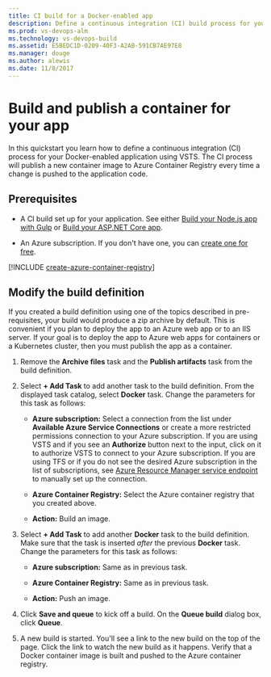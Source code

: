 ```yaml
---
title: CI build for a Docker-enabled app
description: Define a continuous integration (CI) build process for your Docker-enabled app in VSTS or Microsoft Team Foundation Server (TFS)
ms.prod: vs-devops-alm
ms.technology: vs-devops-build
ms.assetid: E5BEDC1D-0209-40F3-A2AB-591CB7AE97E8
ms.manager: douge
ms.author: alewis
ms.date: 11/8/2017
---
```


# Build and publish a container for your app

In this quickstart you learn how to define a continuous integration (CI) process for your Docker-enabled application using VSTS. The CI process will publish a new container image to Azure Container Registry every time a change is pushed to the application code.

## Prerequisites

* A CI build set up for your application. See either [Build your Node.js app with Gulp](../nodejs/build-gulp.md) or [Build your ASP.NET Core app](../aspnet/build-aspnet-core.md).

* An Azure subscription. If you don't have one, you can [create one for free](https://azure.microsoft.com/free/?WT.mc_id=A261C142F).

[!INCLUDE [create-azure-container-registry](../_shared/create-azure-container-registry.md)]

## Modify the build definition

If you created a build definition using one of the topics described in pre-requisites, your build would produce a zip archive by default. This is convenient if you plan to deploy the app to an Azure web app or to an IIS server. If your goal is to deploy the app to Azure web apps for containers or a Kubernetes cluster, then you must publish the app as a container.

<!--
The steps for doing this depend on whether your CI process is defined through a YAML file or through the web editor in VSTS.

# [Editor](#tab/editor)
-->

1. Remove the **Archive files** task and the **Publish artifacts** task from the build definition.

1. Select **+ Add Task** to add another task to the build definition. From the displayed task catalog, select **Docker** task. Change the parameters for this task as follows:

   * **Azure subscription:** Select a connection from the list under **Available Azure Service Connections** or create a more restricted permissions connection to your Azure subscription. If you are using VSTS and if you see an **Authorize** button next to the input, click on it to authorize VSTS to connect to your Azure subscription. If you are using TFS or if you do not see
     the desired Azure subscription in the list of subscriptions, see [Azure Resource Manager service endpoint](../../concepts/library/service-endpoints.md#sep-azure-rm) to manually set up the connection.

   * **Azure Container Registry:** Select the Azure container registry that you created above.

   * **Action:** Build an image.

1. Select **+ Add Task** to add another **Docker** task to the build definition.
   Make sure that the task is inserted _after_ the previous **Docker** task. Change the parameters for this task as follows:

   * **Azure subscription:** Same as in previous task.

   * **Azure Container Registry:** Same as in previous task.

   * **Action:** Push an image.

1. Click **Save and queue** to kick off a build. On the **Queue build** dialog box, click **Queue**.

1. A new build is started. You'll see a link to the new build on the top of the page. Click the link to watch the new build as it happens. Verify that a Docker container image is built and pushed to the Azure container registry.

<!--
# [Container](#tab/yaml)

This is not yet supported in YAML.
---
-->
